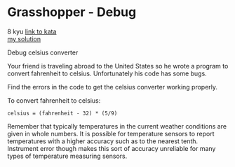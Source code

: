 # Grasshopper - Debug
8 kyu
[link to kata](https://www.codewars.com/kata/55cb854deb36f11f130000e1/train/javascript)
<br>
[my solution](./kata.js)

Debug celsius converter

Your friend is traveling abroad to the United States so he wrote a program to convert fahrenheit to celsius. Unfortunately his code has some bugs.

Find the errors in the code to get the celsius converter working properly.

To convert fahrenheit to celsius:

```
celsius = (fahrenheit - 32) * (5/9)
```
Remember that typically temperatures in the current weather conditions are given in whole numbers. It is possible for temperature sensors to report temperatures with a higher accuracy such as to the nearest tenth. Instrument error though makes this sort of accuracy unreliable for many types of temperature measuring sensors.
